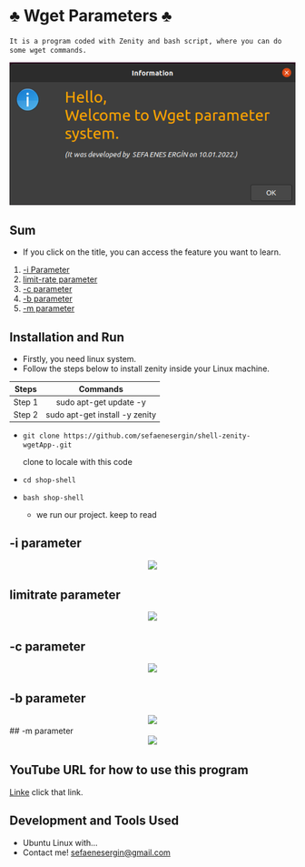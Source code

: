 # ♣️ Wget Parameters ♣️
    It is a program coded with Zenity and bash script, where you can do some wget commands.
 <div align="center">
    <img src="https://github.com/sefaenesergin/shell-zenity-wgetApp-/blob/main/shell%20project%20photos/ss1.png" />
 </div>
 
## Sum
- If you click on the title, you can access the feature you want to learn.
<ol>
        <li><a href="#-i-parameter">-i Parameter </a></li>
        <li><a href="#limitrate-Parameter">limit-rate parameter</a></li>
        <li><a href="#-c-parameter">-c parameter</a></li>
        <li><a href="#b-parameter">-b parameter</a></li>
        <li><a href="#m-parameter">-m parameter</a></li>
</ol>

## Installation and Run
- Firstly, you need linux system.
- Follow the steps below to install zenity inside your Linux machine.

| Steps  |            Commands            | 
|:------:|:------------------------------:| 
| Step 1 |     sudo apt-get update -y     | 
| Step 2 | sudo apt-get install -y zenity | 

- ```shell 
  git clone https://github.com/sefaenesergin/shell-zenity-wgetApp-.git
  ``` 
  clone to locale with this code
- ```shell
  cd shop-shell
  ```
- ```shell
  bash shop-shell
  ```
  - we run our project. keep to read

## -i parameter
 <div align="center">
    <img src="sefafafafa" />
 </div> 
 
## limitrate parameter
 <div align="center">
    <img src="sefafafafa" />
 </div>
 
## -c parameter
 <div align="center">
    <img src="sefafafafa" />
 </div> 
 
 
## -b parameter
 <div align="center">
    <img src="sefafafafa" />
 </div> 
## -m parameter
 <div align="center">
    <img src="sefafafafa" />
 </div> 


## YouTube URL for how to use this program
[Linke](asdasdasds) click that link.

## Development and Tools Used
- Ubuntu Linux with... 
- Contact me! <sefaenesergin@gmail.com>

